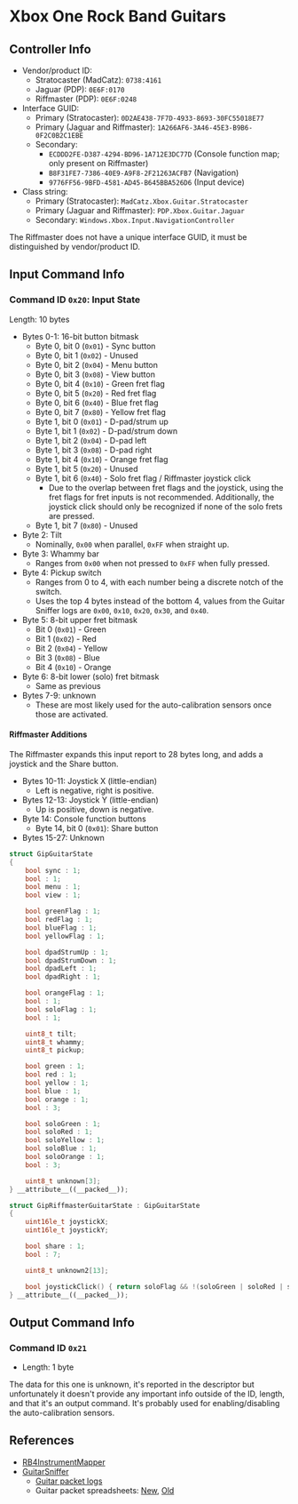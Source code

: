 # Xbox One Rock Band Guitars

## Controller Info

- Vendor/product ID:
  - Stratocaster (MadCatz): `0738:4161`
  - Jaguar (PDP): `0E6F:0170`
  - Riffmaster (PDP): `0E6F:0248`
- Interface GUID:
  - Primary (Stratocaster): `0D2AE438-7F7D-4933-8693-30FC55018E77`
  - Primary (Jaguar and Riffmaster): `1A266AF6-3A46-45E3-B9B6-0F2C0B2C1EBE`
  - Secondary:
    - `ECDDD2FE-D387-4294-BD96-1A712E3DC77D` (Console function map; only present on Riffmaster)
    - `B8F31FE7-7386-40E9-A9F8-2F21263ACFB7` (Navigation)
    - `9776FF56-9BFD-4581-AD45-B645BBA526D6` (Input device)
- Class string:
  - Primary (Stratocaster): `MadCatz.Xbox.Guitar.Stratocaster`
  - Primary (Jaguar and Riffmaster): `PDP.Xbox.Guitar.Jaguar`
  - Secondary: `Windows.Xbox.Input.NavigationController`

The Riffmaster does not have a unique interface GUID, it must be distinguished by vendor/product ID.

## Input Command Info

### Command ID `0x20`: Input State

Length: 10 bytes

- Bytes 0-1: 16-bit button bitmask
  - Byte 0, bit 0 (`0x01`) - Sync button
  - Byte 0, bit 1 (`0x02`) - Unused
  - Byte 0, bit 2 (`0x04`) - Menu button
  - Byte 0, bit 3 (`0x08`) - View button
  - Byte 0, bit 4 (`0x10`) - Green fret flag
  - Byte 0, bit 5 (`0x20`) - Red fret flag
  - Byte 0, bit 6 (`0x40`) - Blue fret flag
  - Byte 0, bit 7 (`0x80`) - Yellow fret flag
  - Byte 1, bit 0 (`0x01`) - D-pad/strum up
  - Byte 1, bit 1 (`0x02`) - D-pad/strum down
  - Byte 1, bit 2 (`0x04`) - D-pad left
  - Byte 1, bit 3 (`0x08`) - D-pad right
  - Byte 1, bit 4 (`0x10`) - Orange fret flag
  - Byte 1, bit 5 (`0x20`) - Unused
  - Byte 1, bit 6 (`0x40`) - Solo fret flag / Riffmaster joystick click
    - Due to the overlap between fret flags and the joystick, using the fret flags for fret inputs is not recommended. Additionally, the joystick click should only be recognized if none of the solo frets are pressed.
  - Byte 1, bit 7 (`0x80`) - Unused
- Byte 2: Tilt
  - Nominally, `0x00` when parallel, `0xFF` when straight up.
- Byte 3: Whammy bar
  - Ranges from `0x00` when not pressed to `0xFF` when fully pressed.
- Byte 4: Pickup switch
  - Ranges from 0 to 4, with each number being a discrete notch of the switch.
  - Uses the top 4 bytes instead of the bottom 4, values from the Guitar Sniffer logs are `0x00`, `0x10`, `0x20`, `0x30`, and `0x40`.
- Byte 5: 8-bit upper fret bitmask
  - Bit 0 (`0x01`) - Green
  - Bit 1 (`0x02`) - Red
  - Bit 2 (`0x04`) - Yellow
  - Bit 3 (`0x08`) - Blue
  - Bit 4 (`0x10`) - Orange
- Byte 6: 8-bit lower (solo) fret bitmask
  - Same as previous
- Bytes 7-9: unknown
  - These are most likely used for the auto-calibration sensors once those are activated.

#### Riffmaster Additions

The Riffmaster expands this input report to 28 bytes long, and adds a joystick and the Share button.

- Bytes 10-11: Joystick X (little-endian)
  - Left is negative, right is positive.
- Bytes 12-13: Joystick Y (little-endian)
  - Up is positive, down is negative.
- Byte 14: Console function buttons
  - Byte 14, bit 0 (`0x01`): Share button
- Bytes 15-27: Unknown

```cpp
struct GipGuitarState
{
    bool sync : 1;
    bool : 1;
    bool menu : 1;
    bool view : 1;

    bool greenFlag : 1;
    bool redFlag : 1;
    bool blueFlag : 1;
    bool yellowFlag : 1;

    bool dpadStrumUp : 1;
    bool dpadStrumDown : 1;
    bool dpadLeft : 1;
    bool dpadRight : 1;

    bool orangeFlag : 1;
    bool : 1;
    bool soloFlag : 1;
    bool : 1;

    uint8_t tilt;
    uint8_t whammy;
    uint8_t pickup;

    bool green : 1;
    bool red : 1;
    bool yellow : 1;
    bool blue : 1;
    bool orange : 1;
    bool : 3;

    bool soloGreen : 1;
    bool soloRed : 1;
    bool soloYellow : 1;
    bool soloBlue : 1;
    bool soloOrange : 1;
    bool : 3;

    uint8_t unknown[3];
} __attribute__((__packed__));

struct GipRiffmasterGuitarState : GipGuitarState
{
    uint16le_t joystickX;
    uint16le_t joystickY;

    bool share : 1;
    bool : 7;

    uint8_t unknown2[13];

    bool joystickClick() { return soloFlag && !(soloGreen | soloRed | soloYellow | soloBlue | soloOrange); }
} __attribute__((__packed__));
```

## Output Command Info

### Command ID `0x21`

- Length: 1 byte

The data for this one is unknown, it's reported in the descriptor but unfortunately it doesn't provide any important info outside of the ID, length, and that it's an output command. It's probably used for enabling/disabling the auto-calibration sensors.

## References

- [RB4InstrumentMapper](https://github.com/TheNathannator/RB4InstrumentMapper)
- [GuitarSniffer](https://github.com/artman41/guitarsniffer)
  - [Guitar packet logs](https://1drv.ms/f/s!AgQGk0OeTMLwhA-uDO9IQHEHqGhv)
  - Guitar packet spreadsheets: [New](https://docs.google.com/spreadsheets/d/1ITZUvRniGpfS_HV_rBpSwlDdGukc3GC1CeOe7SavQBo/edit?usp=sharing), [Old](https://1drv.ms/x/s!AgQGk0OeTMLwg3GBDXFUC3Erj4Wb)
